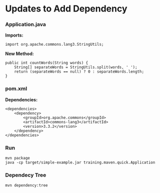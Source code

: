 # Updates to Add Dependency

### Application.java

**Imports:**

	import org.apache.commons.lang3.StringUtils;

**New Method:**

	public int countWords(String words) {
        String[] separateWords = StringUtils.split(words, ' ');
        return (separateWords == null) ? 0 : separateWords.length;
    }

### pom.xml

**Dependencies:**

	<dependencies>
		<dependency>
			<groupId>org.apache.commons</groupId>
			<artifactId>commons-lang3</artifactId>
			<version>3.3.2</version>
		</dependency>
	</dependencies>

### Run

	mvn package
	java -cp target/simple-example.jar training.maven.quick.Application

### Dependecy Tree

	mvn dependency:tree